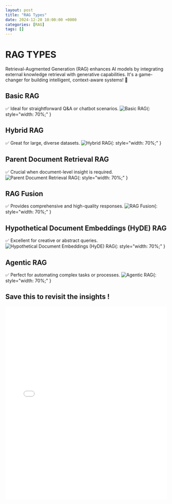 ```yaml
---
layout: post
title: "RAG Types"
date: 2024-12-20 10:00:00 +0000
categories: [RAG]
tags: []
---
```


# RAG TYPES
Retrieval-Augmented Generation (RAG) enhances AI models by integrating external knowledge retrieval with generative capabilities. It's a game-changer for building intelligent, context-aware systems! 🚀

## Basic RAG
✅ Ideal for straightforward Q&A or chatbot scenarios.
![Basic RAG](articles_img/RAG/1.png){: style="width: 70%;" }

## Hybrid RAG
✅ Great for large, diverse datasets.
![Hybrid RAG](articles_img/RAG/2.png){: style="width: 70%;" }

## Parent Document Retrieval RAG
✅ Crucial when document-level insight is required.
![Parent Document Retrieval RAG](articles_img/RAG/3.png){: style="width: 70%;" }

## RAG Fusion
✅ Provides comprehensive and high-quality responses.
![RAG Fusion](articles_img/RAG/4.png){: style="width: 70%;" }

## Hypothetical Document Embeddings (HyDE) RAG
✅ Excellent for creative or abstract queries.
![Hypothetical Document Embeddings (HyDE) RAG](articles_img/RAG/5.png){: style="width: 70%;" }

## Agentic RAG
✅ Perfect for automating complex tasks or processes.
![Agentic RAG](articles_img/RAG/6.png){: style="width: 70%;" }

## Save this to revisit the insights ! 
<iframe src="/articles_img/RAG/RAG6.pdf" style="width:100%; height:600px; border:none;"></iframe>